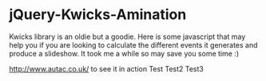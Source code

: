# jQuery-Kwicks-Amination
Kwicks library is an oldie but a goodie. Here is some javascript that may help you if you are looking to calculate the different events it generates and produce a slideshow. It took me a while so may save you some time :)


http://www.autac.co.uk/ to see it in action
Test
Test2
Test3
